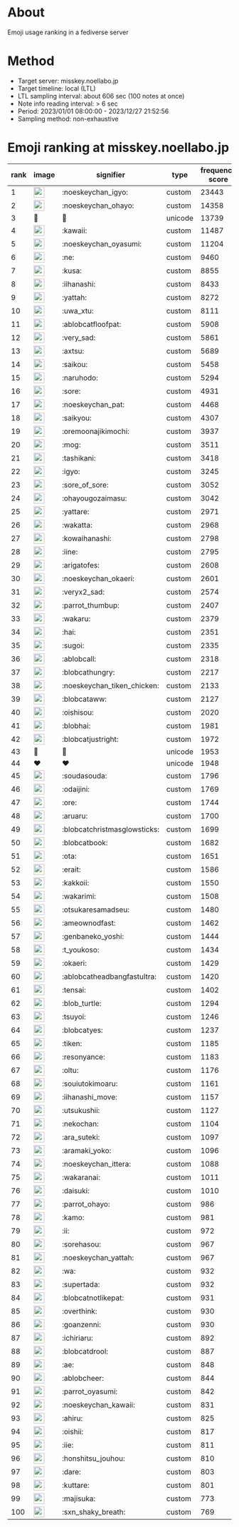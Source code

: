 # About
Emoji usage ranking in a fediverse server

# Method
- Target server: misskey.noellabo.jp
- Target timeline: local (LTL)
- LTL sampling interval: about 606 sec (100 notes at once)
- Note info reading interval: > 6 sec
- Period: 2023/01/01 08:00:00 - 2023/12/27 21:52:56 
- Sampling method: non-exhaustive

# Emoji ranking at misskey.noellabo.jp

|rank|image|signifier|type|frequency score|
|----|----|----|----|----|
|1|<img height="24" src="https://misskey.noellabo.jp/emoji/noeskeychan_igyo.webp">|:noeskeychan_igyo:|custom|23443|
|2|<img height="24" src="https://misskey.noellabo.jp/emoji/noeskeychan_ohayo.webp">|:noeskeychan_ohayo:|custom|14358|
|3|🎉|🎉|unicode|13739|
|4|<img height="24" src="https://misskey.noellabo.jp/emoji/kawaii.webp">|:kawaii:|custom|11487|
|5|<img height="24" src="https://misskey.noellabo.jp/emoji/noeskeychan_oyasumi.webp">|:noeskeychan_oyasumi:|custom|11204|
|6|<img height="24" src="https://misskey.noellabo.jp/emoji/ne.webp">|:ne:|custom|9460|
|7|<img height="24" src="https://misskey.noellabo.jp/emoji/kusa.webp">|:kusa:|custom|8855|
|8|<img height="24" src="https://misskey.noellabo.jp/emoji/iihanashi.webp">|:iihanashi:|custom|8433|
|9|<img height="24" src="https://misskey.noellabo.jp/emoji/yattah.webp">|:yattah:|custom|8272|
|10|<img height="24" src="https://misskey.noellabo.jp/emoji/uwa_xtu.webp">|:uwa_xtu:|custom|8111|
|11|<img height="24" src="https://misskey.noellabo.jp/emoji/ablobcatfloofpat.webp">|:ablobcatfloofpat:|custom|5908|
|12|<img height="24" src="https://misskey.noellabo.jp/emoji/very_sad.webp">|:very_sad:|custom|5861|
|13|<img height="24" src="https://misskey.noellabo.jp/emoji/axtsu.webp">|:axtsu:|custom|5689|
|14|<img height="24" src="https://misskey.noellabo.jp/emoji/saikou.webp">|:saikou:|custom|5458|
|15|<img height="24" src="https://misskey.noellabo.jp/emoji/naruhodo.webp">|:naruhodo:|custom|5294|
|16|<img height="24" src="https://misskey.noellabo.jp/emoji/sore.webp">|:sore:|custom|4931|
|17|<img height="24" src="https://misskey.noellabo.jp/emoji/noeskeychan_pat.webp">|:noeskeychan_pat:|custom|4468|
|18|<img height="24" src="https://misskey.noellabo.jp/emoji/saikyou.webp">|:saikyou:|custom|4307|
|19|<img height="24" src="https://misskey.noellabo.jp/emoji/oremoonajikimochi.webp">|:oremoonajikimochi:|custom|3937|
|20|<img height="24" src="https://misskey.noellabo.jp/emoji/mog.webp">|:mog:|custom|3511|
|21|<img height="24" src="https://misskey.noellabo.jp/emoji/tashikani.webp">|:tashikani:|custom|3418|
|22|<img height="24" src="https://misskey.noellabo.jp/emoji/igyo.webp">|:igyo:|custom|3245|
|23|<img height="24" src="https://misskey.noellabo.jp/emoji/sore_of_sore.webp">|:sore_of_sore:|custom|3052|
|24|<img height="24" src="https://misskey.noellabo.jp/emoji/ohayougozaimasu.webp">|:ohayougozaimasu:|custom|3042|
|25|<img height="24" src="https://misskey.noellabo.jp/emoji/yattare.webp">|:yattare:|custom|2971|
|26|<img height="24" src="https://misskey.noellabo.jp/emoji/wakatta.webp">|:wakatta:|custom|2968|
|27|<img height="24" src="https://misskey.noellabo.jp/emoji/kowaihanashi.webp">|:kowaihanashi:|custom|2798|
|28|<img height="24" src="https://misskey.noellabo.jp/emoji/iine.webp">|:iine:|custom|2795|
|29|<img height="24" src="https://misskey.noellabo.jp/emoji/arigatofes.webp">|:arigatofes:|custom|2608|
|30|<img height="24" src="https://misskey.noellabo.jp/emoji/noeskeychan_okaeri.webp">|:noeskeychan_okaeri:|custom|2601|
|31|<img height="24" src="https://misskey.noellabo.jp/emoji/veryx2_sad.webp">|:veryx2_sad:|custom|2574|
|32|<img height="24" src="https://misskey.noellabo.jp/emoji/parrot_thumbup.webp">|:parrot_thumbup:|custom|2407|
|33|<img height="24" src="https://misskey.noellabo.jp/emoji/wakaru.webp">|:wakaru:|custom|2379|
|34|<img height="24" src="https://misskey.noellabo.jp/emoji/hai.webp">|:hai:|custom|2351|
|35|<img height="24" src="https://misskey.noellabo.jp/emoji/sugoi.webp">|:sugoi:|custom|2335|
|36|<img height="24" src="https://misskey.noellabo.jp/emoji/ablobcall.webp">|:ablobcall:|custom|2318|
|37|<img height="24" src="https://misskey.noellabo.jp/emoji/blobcathungry.webp">|:blobcathungry:|custom|2217|
|38|<img height="24" src="https://misskey.noellabo.jp/emoji/noeskeychan_tiken_chicken.webp">|:noeskeychan_tiken_chicken:|custom|2133|
|39|<img height="24" src="https://misskey.noellabo.jp/emoji/blobcataww.webp">|:blobcataww:|custom|2127|
|40|<img height="24" src="https://misskey.noellabo.jp/emoji/oishisou.webp">|:oishisou:|custom|2020|
|41|<img height="24" src="https://misskey.noellabo.jp/emoji/blobhai.webp">|:blobhai:|custom|1981|
|42|<img height="24" src="https://misskey.noellabo.jp/emoji/blobcatjustright.webp">|:blobcatjustright:|custom|1972|
|43|🍗|🍗|unicode|1953|
|44|❤|❤|unicode|1948|
|45|<img height="24" src="https://misskey.noellabo.jp/emoji/soudasouda.webp">|:soudasouda:|custom|1796|
|46|<img height="24" src="https://misskey.noellabo.jp/emoji/odaijini.webp">|:odaijini:|custom|1769|
|47|<img height="24" src="https://misskey.noellabo.jp/emoji/ore.webp">|:ore:|custom|1744|
|48|<img height="24" src="https://misskey.noellabo.jp/emoji/aruaru.webp">|:aruaru:|custom|1700|
|49|<img height="24" src="https://misskey.noellabo.jp/emoji/blobcatchristmasglowsticks.webp">|:blobcatchristmasglowsticks:|custom|1699|
|50|<img height="24" src="https://misskey.noellabo.jp/emoji/blobcatbook.webp">|:blobcatbook:|custom|1682|
|51|<img height="24" src="https://misskey.noellabo.jp/emoji/ota.webp">|:ota:|custom|1651|
|52|<img height="24" src="https://misskey.noellabo.jp/emoji/erait.webp">|:erait:|custom|1586|
|53|<img height="24" src="https://misskey.noellabo.jp/emoji/kakkoii.webp">|:kakkoii:|custom|1550|
|54|<img height="24" src="https://misskey.noellabo.jp/emoji/wakarimi.webp">|:wakarimi:|custom|1508|
|55|<img height="24" src="https://misskey.noellabo.jp/emoji/otsukaresamadseu.webp">|:otsukaresamadseu:|custom|1480|
|56|<img height="24" src="https://misskey.noellabo.jp/emoji/ameownodfast.webp">|:ameownodfast:|custom|1462|
|57|<img height="24" src="https://misskey.noellabo.jp/emoji/genbaneko_yoshi.webp">|:genbaneko_yoshi:|custom|1444|
|58|<img height="24" src="https://misskey.noellabo.jp/emoji/t_youkoso.webp">|:t_youkoso:|custom|1434|
|59|<img height="24" src="https://misskey.noellabo.jp/emoji/okaeri.webp">|:okaeri:|custom|1429|
|60|<img height="24" src="https://misskey.noellabo.jp/emoji/ablobcatheadbangfastultra.webp">|:ablobcatheadbangfastultra:|custom|1420|
|61|<img height="24" src="https://misskey.noellabo.jp/emoji/tensai.webp">|:tensai:|custom|1402|
|62|<img height="24" src="https://misskey.noellabo.jp/emoji/blob_turtle.webp">|:blob_turtle:|custom|1294|
|63|<img height="24" src="https://misskey.noellabo.jp/emoji/tsuyoi.webp">|:tsuyoi:|custom|1246|
|64|<img height="24" src="https://misskey.noellabo.jp/emoji/blobcatyes.webp">|:blobcatyes:|custom|1237|
|65|<img height="24" src="https://misskey.noellabo.jp/emoji/tiken.webp">|:tiken:|custom|1185|
|66|<img height="24" src="https://misskey.noellabo.jp/emoji/resonyance.webp">|:resonyance:|custom|1183|
|67|<img height="24" src="https://misskey.noellabo.jp/emoji/oltu.webp">|:oltu:|custom|1176|
|68|<img height="24" src="https://misskey.noellabo.jp/emoji/souiutokimoaru.webp">|:souiutokimoaru:|custom|1161|
|69|<img height="24" src="https://misskey.noellabo.jp/emoji/iihanashi_move.webp">|:iihanashi_move:|custom|1157|
|70|<img height="24" src="https://misskey.noellabo.jp/emoji/utsukushii.webp">|:utsukushii:|custom|1127|
|71|<img height="24" src="https://misskey.noellabo.jp/emoji/nekochan.webp">|:nekochan:|custom|1104|
|72|<img height="24" src="https://misskey.noellabo.jp/emoji/ara_suteki.webp">|:ara_suteki:|custom|1097|
|73|<img height="24" src="https://misskey.noellabo.jp/emoji/aramaki_yoko.webp">|:aramaki_yoko:|custom|1096|
|74|<img height="24" src="https://misskey.noellabo.jp/emoji/noeskeychan_ittera.webp">|:noeskeychan_ittera:|custom|1088|
|75|<img height="24" src="https://misskey.noellabo.jp/emoji/wakaranai.webp">|:wakaranai:|custom|1011|
|76|<img height="24" src="https://misskey.noellabo.jp/emoji/daisuki.webp">|:daisuki:|custom|1010|
|77|<img height="24" src="https://misskey.noellabo.jp/emoji/parrot_ohayo.webp">|:parrot_ohayo:|custom|986|
|78|<img height="24" src="https://misskey.noellabo.jp/emoji/kamo.webp">|:kamo:|custom|981|
|79|<img height="24" src="https://misskey.noellabo.jp/emoji/ii.webp">|:ii:|custom|972|
|80|<img height="24" src="https://misskey.noellabo.jp/emoji/sorehasou.webp">|:sorehasou:|custom|967|
|81|<img height="24" src="https://misskey.noellabo.jp/emoji/noeskeychan_yattah.webp">|:noeskeychan_yattah:|custom|967|
|82|<img height="24" src="https://misskey.noellabo.jp/emoji/wa.webp">|:wa:|custom|932|
|83|<img height="24" src="https://misskey.noellabo.jp/emoji/supertada.webp">|:supertada:|custom|932|
|84|<img height="24" src="https://misskey.noellabo.jp/emoji/blobcatnotlikepat.webp">|:blobcatnotlikepat:|custom|931|
|85|<img height="24" src="https://misskey.noellabo.jp/emoji/overthink.webp">|:overthink:|custom|930|
|86|<img height="24" src="https://misskey.noellabo.jp/emoji/goanzenni.webp">|:goanzenni:|custom|930|
|87|<img height="24" src="https://misskey.noellabo.jp/emoji/ichiriaru.webp">|:ichiriaru:|custom|892|
|88|<img height="24" src="https://misskey.noellabo.jp/emoji/blobcatdrool.webp">|:blobcatdrool:|custom|887|
|89|<img height="24" src="https://misskey.noellabo.jp/emoji/ae.webp">|:ae:|custom|848|
|90|<img height="24" src="https://misskey.noellabo.jp/emoji/ablobcheer.webp">|:ablobcheer:|custom|844|
|91|<img height="24" src="https://misskey.noellabo.jp/emoji/parrot_oyasumi.webp">|:parrot_oyasumi:|custom|842|
|92|<img height="24" src="https://misskey.noellabo.jp/emoji/noeskeychan_kawaii.webp">|:noeskeychan_kawaii:|custom|831|
|93|<img height="24" src="https://misskey.noellabo.jp/emoji/ahiru.webp">|:ahiru:|custom|825|
|94|<img height="24" src="https://misskey.noellabo.jp/emoji/oishii.webp">|:oishii:|custom|817|
|95|<img height="24" src="https://misskey.noellabo.jp/emoji/iie.webp">|:iie:|custom|811|
|96|<img height="24" src="https://misskey.noellabo.jp/emoji/honshitsu_jouhou.webp">|:honshitsu_jouhou:|custom|810|
|97|<img height="24" src="https://misskey.noellabo.jp/emoji/dare.webp">|:dare:|custom|803|
|98|<img height="24" src="https://misskey.noellabo.jp/emoji/kuttare.webp">|:kuttare:|custom|801|
|99|<img height="24" src="https://misskey.noellabo.jp/emoji/majisuka.webp">|:majisuka:|custom|773|
|100|<img height="24" src="https://misskey.noellabo.jp/emoji/sxn_shaky_breath.webp">|:sxn_shaky_breath:|custom|769|

